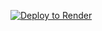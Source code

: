 [![Deploy to Render](https://render.com/images/deploy-to-render-button.svg)](https://render.com/deploy?repo=https://github.com/eloypasnded/spadl/)
